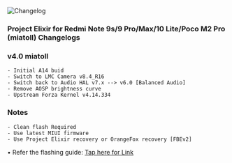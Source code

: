 ![Changelog](https://i.imgur.com/MsgqFFz.png)

### Project Elixir for Redmi Note 9s/9 Pro/Max/10 Lite/Poco M2 Pro (miatoll) Changelogs

### v4.0 miatoll

```
- Initial A14 buid
- Switch to LMC Camera v8.4_R16
- Switch back to Audio HAL v7.x --> v6.0 [Balanced Audio]
- Remove AOSP brightness curve
- Upstream Forza Kernel v4.14.334
```
### Notes

```
- Clean flash Required
- Use latest MIUI firmware
- Use Project Elixir recovery or OrangeFox recovery [FBEv2]
```
• Refer the flashing guide: [Tap here for Link](https://github.com/ProjectElixir-Devices/Wiki/blob/UNO/miatoll.md)